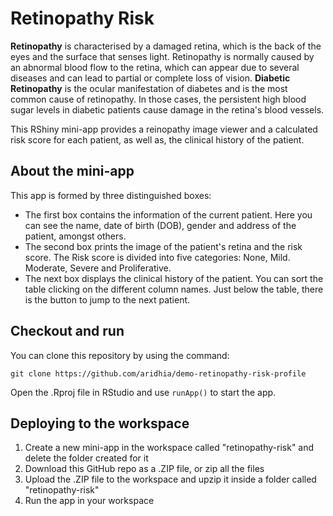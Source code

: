 # Retinopathy Risk

**Retinopathy** is characterised by a damaged retina, which is the back of the eyes and the surface that senses light. Retinopathy is normally caused by an abnormal blood flow to the retina, which can appear due to several diseases and can lead to partial or complete loss of vision. 
**Diabetic Retinopathy** is the ocular manifestation of diabetes and is the most common cause of retinopathy. In those cases, the persistent high blood sugar levels in diabetic patients cause damage in the retina's blood vessels. 

This RShiny mini-app provides a reinopathy image viewer and a calculated risk score for each patient, as well as, the clinical history of the patient.

## About the mini-app

This app is formed by three distinguished boxes:
                       
- The first box contains the information of the current patient. Here you can see the name, date of birth (DOB), gender and address of the patient, amongst others.
- The second box prints the image of the patient's retina and the risk score. The Risk score is divided into five categories: None, Mild. Moderate, Severe and Proliferative.
- The next box displays the clinical history of the patient. You can sort the table clicking on the different column names. Just below the table, there is the button to jump to the next patient.

## Checkout and run

You can clone this repository by using the command:

```
git clone https://github.com/aridhia/demo-retinopathy-risk-profile
```

Open the .Rproj file in RStudio and use `runApp()` to start the app.

## Deploying to the workspace

1. Create a new mini-app in the workspace called "retinopathy-risk" and delete the folder created for it
2. Download this GitHub repo as a .ZIP file, or zip all the files
3. Upload the .ZIP file to the workspace and upzip it inside a folder called "retinopathy-risk"
4. Run the app in your workspace




